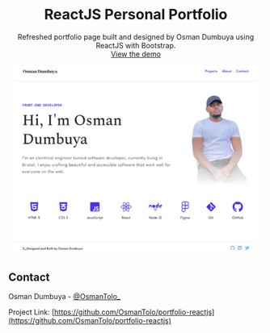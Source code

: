 <br />
<div align="center">
  <h1 align="center">ReactJS Personal Portfolio</h1>
  <p align="center">
    Refreshed portfolio page built and designed by Osman Dumbuya using ReactJS with Bootstrap.
    <br />
    <a href="https://osmantolo.github.io/portfolio-reactjs/">View the demo</a>
  </p>
</div>

![Screenshot of the webpage](./src/assets/images/portfolio_screenshot.png)

## Contact

Osman Dumbuya - [@OsmanTolo\_](https://twitter.com/OsmanTolo_)

Project Link: [https://github.com/OsmanTolo/portfolio-reactjs](https://github.com/OsmanTolo/portfolio-reactjs)
